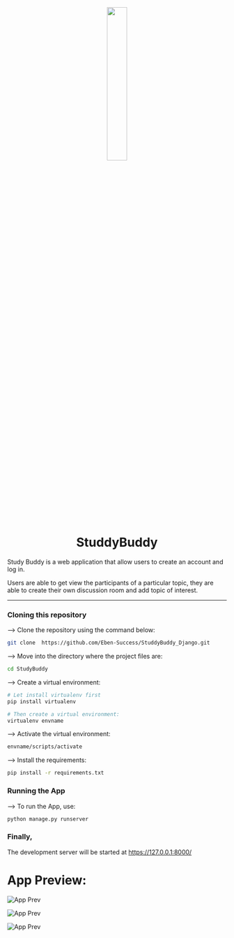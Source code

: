 
<div align='center'>
<img width="30%" src="https://user-images.githubusercontent.com/72341453/134747028-7e2d90cc-a92f-4f66-815e-54a0d50cca54.PNG">

# StuddyBuddy

</div>

Study Buddy is a web application that allow users to create an account and log in.

Users are able to get view the participants of a particular topic, they are able to create their own discussion room and add topic of interest. 

<hr>

### Cloning this repository

--> Clone the repository using the command below:

```bash
git clone  https://github.com/Eben-Success/StuddyBuddy_Django.git
```

--> Move into the directory where the project files are:
```bash
cd StudyBuddy
```

--> Create a virtual environment:
```bash
# Let install virtualenv first
pip install virtualenv

# Then create a virtual environment:
virtualenv envname
```

--> Activate the virtual environment:
```bash
envname/scripts/activate
```

--> Install the requirements:
```bash
pip install -r requirements.txt
```

### Running the App

--> To run the App, use:
```bash
python manage.py runserver
```

### Finally, 
The development server will be started at https://127.0.0.1:8000/

# App Preview:

![App Prev](/StuddyBuddy_Django/studybud/static/images/App%20Prev.png)

![App Prev](/StuddyBuddy_Django/studybud/static/images/App%20Prev1.png)


![App Prev](/StuddyBuddy_Django/studybud/static/images/App%20Prev2.png)